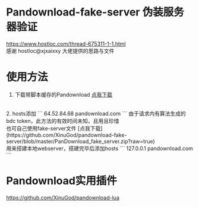 # Pandownload-fake-server 伪装服务器验证
https://www.hostloc.com/thread-675311-1-1.html
<br>
感谢 hostloc@xjxaixxy 大佬提供的思路与文件
# 使用方法
1. 下载带脚本缓存的Pandownload
[点我下载](https://github.com/XinuGod/pandownload-fake-server/blob/master/PanDownload_add_temp.zip?raw=true)
<br>
2. hosts添加
```
64.52.84.68 pandownload.com
```
由于请求内有算法生成的bdc token，此方法的有效时间未知，且用且珍惜
<br>
也可自己使用fake-server文件
[点我下载](https://github.com/XinuGod/pandownload-fake-server/blob/master/PanDownload_fake_server.zip?raw=true)
<br>
用来搭建本地webserver，搭建完毕后添加hosts
```
127.0.0.1 pandownload.com
```

# Pandownload实用插件
https://github.com/XinuGod/pandownload-lua
